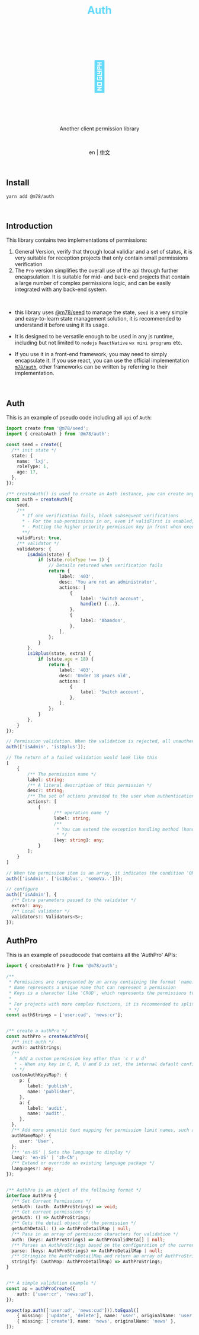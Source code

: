 <h1 align="center" style="color: #61dafb;">Auth</h1>
<h1 align="center" style="font-size: 80px;color:#61dafb">🥜</h1>

<br>

<p align="center">Another client permission library</p>

<br>

<p align="center">
    <span>en</span> | 
    <a href="./readme.zh-cn.md">中文</a>
</p>



<br>

## Install

```shell
yarn add @m78/auth
```

<br>



## Introduction

This library contains two implementations of permissions:

1. General Version, verify that through local validiar and a set of status, it is very suitable for reception projects that only contain small permissions verification 
2. The `Pro` version simplifies the overall use of the api through further encapsulation. It is suitable for mid- and back-end projects that contain a large number of complex permissions logic, and can be easily integrated with any back-end system.

<br>

* this library uses [@m78/seed](https://github.com/m78-core/seed) to manage the state, `seed` is a very simple and easy-to-learn state management solution, it is recommended to understand it before using it Its usage. 

* It is designed to be versatile enough to be used in any js runtime, including but not limited to `nodejs` `ReactNative` `wx mini programs` etc. 
* If you use it in a front-end framework, you may need to simply encapsulate it. If you use react, you can use the official implementation [`m78/auth`](http://llixianjie.gitee.io/m78/docs/utils/auth), other frameworks can be written by referring to their implementation.

<br>



## Auth

This is an example of pseudo code including all `api` of `Auth`:

```ts
import create from '@m78/seed';
import { createAuth } from '@m78/auth';

const seed = create({
  /** init state */
  state: {
    name: 'lxj',
    roleType: 1,
    age: 17,
  },
});

/** createAuth() is used to create an Auth instance, you can create any number of Auth instances with different configurations */
const auth = createAuth({
    seed,
    /**
      * If one verification fails, block subsequent verifications
      * - For the sub-permissions in or, even if validFirst is enabled, each item will still be verified, but only the first one will be returned
      * - Putting the higher priority permission key in front when executing auth() helps to improve the accuracy of the verification feedback, such as login> publisher, because the publisher status is based on login.
      **/
    validFirst: true,
    /** validator */
    validators: {
        isAdmin(state) {
            if (state.roleType !== 1) {
                // Details returned when verification fails
                return {
                    label: '403',
                    desc: 'You are not an administrator',
                    actions: [
                        {
                            label: 'Switch account',
                            handle() {...},
                        },
                        {
                            label: 'Abandon',
                        },
                    ],
                };
            }
        },
        is18plus(state, extra) {
            if (state.age < 18) {
                return {
                    label: '403',
                    desc: 'Under 18 years old',
                    actions: [
                        {
                            label: 'Switch account',
                        },
                    ],
                };
            }
        },
    }
});

// Permission validation. When the validation is rejected, all unauthenticated validators are returned as details, and null on success
auth(['isAdmin', 'is18plus']);

// The return of a failed validation would look like this
[
    {
        /** The permission name */
        label: string;
        /** A literal description of this permission */
        desc?: string;
        /** The set of actions provided to the user when authentication fails */
        actions?: [
			{
                  /** operation name */
                  label: string;
                  /**
                   * You can extend the exception handling method (handler), rendering type (link), etc., to help control the specific display
                   * */
                  [key: string]: any;
            }
        ];
	}
]

// When the permission item is an array, it indicates the condition 'OR', which means that any of the permissions can be passed
auth(['isAdmin', ['is18plus', 'someVa..']]);

// configure
auth(['isAdmin'], {
  /** Extra parameters passed to the validator */
  extra?: any;
  /** Local validator */
  validators?: Validators<S>;
});
```



## AuthPro

This is an example of pseudocode that contains all the 'AuthPro' APIs:

```ts
import { createAuthPro } from '@m78/auth';

/**
 * Permissions are represented by an array containing the format 'name:keys'
 * Name represents a unique name that can represent a permission
 * Keys is a character like 'CRUD', which represents the permissions to add, Retrieve, Update and Delete to this function. Keys may also contain user-defined keys.
 *
 * For projects with more complex functions, it is recommended to split the name by module by '.', such as' main.client.news:crud '
 * */
const authStrings = ['user:cud', 'news:cr'];


/** create a authPro */
const authPro = createAuthPro({
  /** init auth */
  auth?: authStrings;
  /**
   * Add a custom permission key other than 'c r u d'
   * - When any key in C, R, U and D is set, the internal default configuration will be overridden
   * */
  customAuthKeysMap?: {
     p: {
        label: 'publish',
        name: 'publisher',
     },
     a: {         
       	label: 'audit',
        name: 'audit',
     },
  },
  /** Add more semantic text mapping for permission limit names, such as mapping {user: 'user'} for user in user: CRUD */
  authNameMap?: {
     user: 'User',
  };
  /** 'en-US' | Sets the language to display */
  lang?: 'en-US' | 'zh-CN';
  /** Extend or override an existing language package */
  languages?: any;
});


/** AuthPro is an object of the following format */
interface AuthPro {
  /** Set Current Permissions */
  setAuth: (auth: AuthProStrings) => void;
  /** Get current permissions */
  getAuth: () => AuthProStrings;
  /** Gets the detail object of the permission */
  getAuthDetail: () => AuthProDetailMap | null;
  /** Pass in an array of permission characters for validation */
  auth: (keys: AuthProStrings) => AuthProValidMeta[] | null;
  /** Parses an AuthProStrings based on the configuration of the current instance and returns the parse object */
  parse: (keys: AuthProStrings) => AuthProDetailMap | null;
  /** Stringize the AuthProDetailMap and return an array of AuthProStrings for each permission */
  stringify: (authMap: AuthProDetailMap) => AuthProStrings;
}


/** A simple validation example */
const ap = authProCreate({
    auth: ['user:cr', 'news:ud'],
});

expect(ap.auth(['user:ud', 'news:cud'])).toEqual([
    { missing: ['update', 'delete'], name: 'user', originalName: 'user' },
    { missing: ['create'], name: 'news', originalName: 'news' },
]);
```











